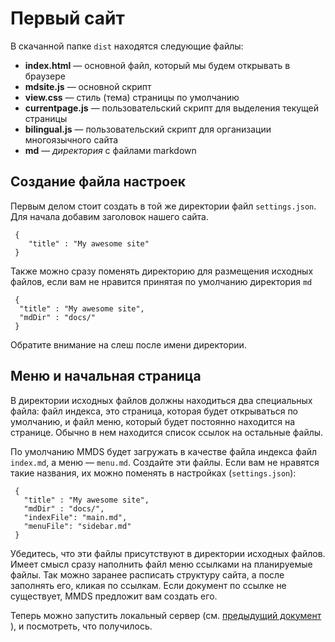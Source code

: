 # Первый сайт

В скачанной папке `dist` находятся следующие файлы:
* **index.html** — основной файл, который мы будем открывать в браузере
* **mdsite.js** — основной скрипт
* **view.css** — стиль (тема) страницы по умолчанию
* **currentpage.js** — пользовательский скрипт для выделения текущей страницы
* **bilingual.js** — пользовательский скрипт для организации многоязычного сайта
* **md** — *директория* с файлами markdown

## Cоздание файла настроек

Первым делом стоит создать в той же директории файл `settings.json`. Для начала  добавим заголовок нашего сайта.

```
 {
    "title" : "My awesome site"
 }
```
Также можно сразу поменять директорию для размещения исходных файлов, если вам не нравится
принятая по умолчанию директория `md`

```
 {
  "title" : "My awesome site",
  "mdDir" : "docs/"
 }
```
Обратите внимание на слеш после имени директории. 


## Меню и начальная страница

В директории исходных файлов должны находиться два специальных файла: файл индекса, это страница, которая будет открываться по умолчанию, и файл меню, который будет постоянно находится на странице. Обычно в нем находится список ссылок на остальные файлы. 

По умолчанию MMDS будет загружать в качестве файла индекса файл `index.md`, а меню — `menu.md`. Создайте эти файлы. Если вам не нравятся такие названия, их можно поменять в настройках (`settings.json`):

```
 {
   "title" : "My awesome site",
   "mdDir" : "docs/",
   "indexFile": "main.md",
   "menuFile": "sidebar.md"
 }
```
Убедитесь, что эти файлы присутствуют в директории исходных файлов. Имеет смысл
сразу наполнить файл меню ссылками на планируемые файлы. Так можно заранее расписать структуру сайта, 
а после заполнять его, кликая по ссылкам. Если документ по ссылке не существует,
MMDS предложит вам создать его.

Теперь можно запустить локальный сервер (см. [ предыдущий документ ](getting_started.ru.md)), и посмотреть,
что получилось.


